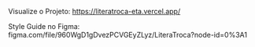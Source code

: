 Visualize o Projeto: https://literatroca-eta.vercel.app/

Style Guide no Figma: figma.com/file/960WgD1gDvezPCVGEyZLyz/LiteraTroca?node-id=0%3A1
